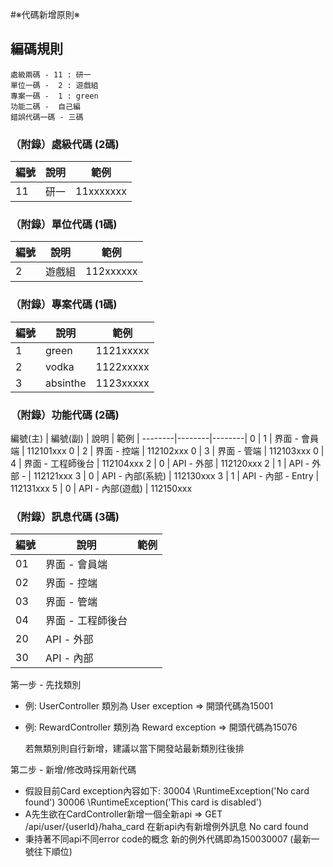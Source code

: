 #※代碼新增原則※

## 編碼規則
    處級兩碼 - 11 : 研一
    單位一碼 -  2 : 遊戲組
    專案一碼 -  1 : green
    功能二碼 -  自己編
    錯誤代碼一碼 - 三碼

###  （附錄）處級代碼 (2碼)
編號 | 說明 | 範例 |
--------|--------|--------|
11 | 研一 | 11xxxxxxx |

###  （附錄）單位代碼 (1碼)  
編號 | 說明 | 範例 |
--------|--------|--------|
2 | 遊戲組 | 112xxxxxx 

###  （附錄）專案代碼 (1碼) 
編號 | 說明 | 範例 |
--------|--------|--------|
1 | green | 1121xxxxx
2 | vodka | 1122xxxxx
3 | absinthe | 1123xxxxx

###  （附錄）功能代碼 (2碼) 
編號(主) | 編號(副) | 說明 | 範例 |
--------|--------|--------|
0 | 1 | 界面 - 會員端 | 112101xxx
0 | 2 | 界面 - 控端 | 112102xxx
0 | 3 | 界面 - 管端 | 112103xxx
0 | 4 | 界面 - 工程師後台 | 112104xxx
2 | 0 | API - 外部 | 112120xxx
2 | 1 | API - 外部 -  | 112121xxx
3 | 0 | API - 內部(系統) | 112130xxx
3 | 1 | API - 內部 - Entry | 112131xxx
5 | 0 | API - 內部(遊戲) | 112150xxx

###  （附錄）訊息代碼 (3碼)
編號 | 說明 | 範例 |
--------|--------|--------|
01 | 界面 - 會員端 |
02 | 界面 - 控端 |
03 | 界面 - 管端 |
04 | 界面 - 工程師後台 |
20 | API - 外部 |
30 | API - 內部 |



 


第一步 - 先找類別

* 例: UserController
  類別為 User exception => 開頭代碼為15001
* 例: RewardController
  類別為 Reward exception => 開頭代碼為15076

  若無類別則自行新增，建議以當下開發站最新類別往後排

第二步 - 新增/修改時採用新代碼

* 假設目前Card exception內容如下:
  30004 \RuntimeException('No card found')
  30006 \RuntimeException('This card is disabled')
* A先生欲在CardController新增一個全新api
  => GET /api/user/{userId}/haha_card
  在新api內有新增例外訊息 No card found
* 秉持著不同api不同error code的概念
  新的例外代碼即為150030007 (最新一號往下順位)
  






